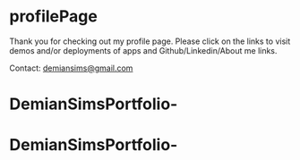 # profilePage

Thank you for checking out my profile page. Please click on the links to visit demos and/or deployments of apps and Github/Linkedin/About me links. 

Contact: demiansims@gmail.com
# DemianSimsPortfolio-
# DemianSimsPortfolio-
